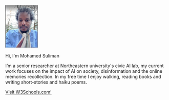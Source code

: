 <img src="assets/css/kambal.png" width="20%" height="20%">
 

Hi, I'm Mohamed Suliman
 
I’m a senior researcher at Northeastern university's civic AI lab, my current work focuses on the impact of AI on society, disinformation and the online memories recollection. In my free time I enjoy walking, reading books and writing short-stories and haiku poems. 

<a href="https://www.w3schools.com/">Visit W3Schools.com!</a>



 
 

 
 
 

